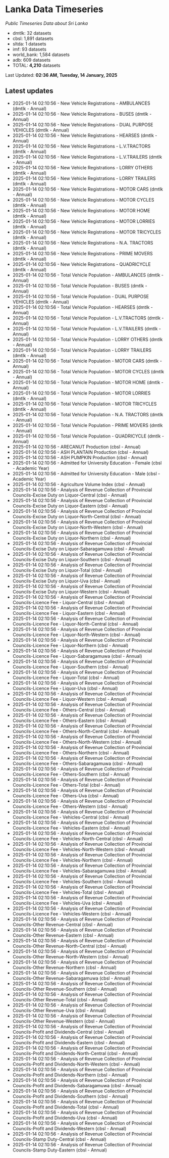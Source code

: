 # Lanka Data Timeseries
*Public Timeseries Data about Sri Lanka*

* dmtlk: 32 datasets
* cbsl: 1,891 datasets
* sltda: 1 datasets
* imf: 93 datasets
* world_bank: 1,584 datasets
* adb: 609 datasets
* TOTAL: **4,210** datasets

Last Updated: **02:36 AM, Tuesday, 14 January, 2025**

## Latest updates

* 2025-01-14 02:10:56 - New Vehicle Registrations - AMBULANCES (dmtlk - Annual)
* 2025-01-14 02:10:56 - New Vehicle Registrations - BUSES (dmtlk - Annual)
* 2025-01-14 02:10:56 - New Vehicle Registrations - DUAL PURPOSE VEHICLES (dmtlk - Annual)
* 2025-01-14 02:10:56 - New Vehicle Registrations - HEARSES (dmtlk - Annual)
* 2025-01-14 02:10:56 - New Vehicle Registrations - L.V.TRACTORS (dmtlk - Annual)
* 2025-01-14 02:10:56 - New Vehicle Registrations - L.V.TRAILERS (dmtlk - Annual)
* 2025-01-14 02:10:56 - New Vehicle Registrations - LORRY OTHERS (dmtlk - Annual)
* 2025-01-14 02:10:56 - New Vehicle Registrations - LORRY TRAILERS (dmtlk - Annual)
* 2025-01-14 02:10:56 - New Vehicle Registrations - MOTOR CARS (dmtlk - Annual)
* 2025-01-14 02:10:56 - New Vehicle Registrations - MOTOR CYCLES (dmtlk - Annual)
* 2025-01-14 02:10:56 - New Vehicle Registrations - MOTOR HOME (dmtlk - Annual)
* 2025-01-14 02:10:56 - New Vehicle Registrations - MOTOR LORRIES (dmtlk - Annual)
* 2025-01-14 02:10:56 - New Vehicle Registrations - MOTOR TRICYCLES (dmtlk - Annual)
* 2025-01-14 02:10:56 - New Vehicle Registrations - N.A. TRACTORS (dmtlk - Annual)
* 2025-01-14 02:10:56 - New Vehicle Registrations - PRIME MOVERS (dmtlk - Annual)
* 2025-01-14 02:10:56 - New Vehicle Registrations - QUADRICYCLE (dmtlk - Annual)
* 2025-01-14 02:10:56 - Total Vehicle Population - AMBULANCES (dmtlk - Annual)
* 2025-01-14 02:10:56 - Total Vehicle Population - BUSES (dmtlk - Annual)
* 2025-01-14 02:10:56 - Total Vehicle Population - DUAL PURPOSE VEHICLES (dmtlk - Annual)
* 2025-01-14 02:10:56 - Total Vehicle Population - HEARSES (dmtlk - Annual)
* 2025-01-14 02:10:56 - Total Vehicle Population - L.V.TRACTORS (dmtlk - Annual)
* 2025-01-14 02:10:56 - Total Vehicle Population - L.V.TRAILERS (dmtlk - Annual)
* 2025-01-14 02:10:56 - Total Vehicle Population - LORRY OTHERS (dmtlk - Annual)
* 2025-01-14 02:10:56 - Total Vehicle Population - LORRY TRAILERS (dmtlk - Annual)
* 2025-01-14 02:10:56 - Total Vehicle Population - MOTOR CARS (dmtlk - Annual)
* 2025-01-14 02:10:56 - Total Vehicle Population - MOTOR CYCLES (dmtlk - Annual)
* 2025-01-14 02:10:56 - Total Vehicle Population - MOTOR HOME (dmtlk - Annual)
* 2025-01-14 02:10:56 - Total Vehicle Population - MOTOR LORRIES (dmtlk - Annual)
* 2025-01-14 02:10:56 - Total Vehicle Population - MOTOR TRICYCLES (dmtlk - Annual)
* 2025-01-14 02:10:56 - Total Vehicle Population - N.A. TRACTORS (dmtlk - Annual)
* 2025-01-14 02:10:56 - Total Vehicle Population - PRIME MOVERS (dmtlk - Annual)
* 2025-01-14 02:10:56 - Total Vehicle Population - QUADRICYCLE (dmtlk - Annual)
* 2025-01-14 02:10:56 - ARECANUT Production (cbsl - Annual)
* 2025-01-14 02:10:56 - ASH PLANTAIN Production (cbsl - Annual)
* 2025-01-14 02:10:56 - ASH PUMPKIN Production (cbsl - Annual)
* 2025-01-14 02:10:56 - Admitted for University Education - Female (cbsl - Academic Year)
* 2025-01-14 02:10:56 - Admitted for University Education - Male (cbsl - Academic Year)
* 2025-01-14 02:10:56 - Agriculture Volume Index (cbsl - Annual)
* 2025-01-14 02:10:56 - Analysis of Revenue Collection of Provincial Councils-Excise Duty on Liquor-Central (cbsl - Annual)
* 2025-01-14 02:10:56 - Analysis of Revenue Collection of Provincial Councils-Excise Duty on Liquor-Eastern (cbsl - Annual)
* 2025-01-14 02:10:56 - Analysis of Revenue Collection of Provincial Councils-Excise Duty on Liquor-North-Central (cbsl - Annual)
* 2025-01-14 02:10:56 - Analysis of Revenue Collection of Provincial Councils-Excise Duty on Liquor-North-Western (cbsl - Annual)
* 2025-01-14 02:10:56 - Analysis of Revenue Collection of Provincial Councils-Excise Duty on Liquor-Northern (cbsl - Annual)
* 2025-01-14 02:10:56 - Analysis of Revenue Collection of Provincial Councils-Excise Duty on Liquor-Sabaragamuwa (cbsl - Annual)
* 2025-01-14 02:10:56 - Analysis of Revenue Collection of Provincial Councils-Excise Duty on Liquor-Southern (cbsl - Annual)
* 2025-01-14 02:10:56 - Analysis of Revenue Collection of Provincial Councils-Excise Duty on Liquor-Total (cbsl - Annual)
* 2025-01-14 02:10:56 - Analysis of Revenue Collection of Provincial Councils-Excise Duty on Liquor-Uva (cbsl - Annual)
* 2025-01-14 02:10:56 - Analysis of Revenue Collection of Provincial Councils-Excise Duty on Liquor-Western (cbsl - Annual)
* 2025-01-14 02:10:56 - Analysis of Revenue Collection of Provincial Councils-Licence Fee - Liquor-Central (cbsl - Annual)
* 2025-01-14 02:10:56 - Analysis of Revenue Collection of Provincial Councils-Licence Fee - Liquor-Eastern (cbsl - Annual)
* 2025-01-14 02:10:56 - Analysis of Revenue Collection of Provincial Councils-Licence Fee - Liquor-North-Central (cbsl - Annual)
* 2025-01-14 02:10:56 - Analysis of Revenue Collection of Provincial Councils-Licence Fee - Liquor-North-Western (cbsl - Annual)
* 2025-01-14 02:10:56 - Analysis of Revenue Collection of Provincial Councils-Licence Fee - Liquor-Northern (cbsl - Annual)
* 2025-01-14 02:10:56 - Analysis of Revenue Collection of Provincial Councils-Licence Fee - Liquor-Sabaragamuwa (cbsl - Annual)
* 2025-01-14 02:10:56 - Analysis of Revenue Collection of Provincial Councils-Licence Fee - Liquor-Southern (cbsl - Annual)
* 2025-01-14 02:10:56 - Analysis of Revenue Collection of Provincial Councils-Licence Fee - Liquor-Total (cbsl - Annual)
* 2025-01-14 02:10:56 - Analysis of Revenue Collection of Provincial Councils-Licence Fee - Liquor-Uva (cbsl - Annual)
* 2025-01-14 02:10:56 - Analysis of Revenue Collection of Provincial Councils-Licence Fee - Liquor-Western (cbsl - Annual)
* 2025-01-14 02:10:56 - Analysis of Revenue Collection of Provincial Councils-Licence Fee - Others-Central (cbsl - Annual)
* 2025-01-14 02:10:56 - Analysis of Revenue Collection of Provincial Councils-Licence Fee - Others-Eastern (cbsl - Annual)
* 2025-01-14 02:10:56 - Analysis of Revenue Collection of Provincial Councils-Licence Fee - Others-North-Central (cbsl - Annual)
* 2025-01-14 02:10:56 - Analysis of Revenue Collection of Provincial Councils-Licence Fee - Others-North-Western (cbsl - Annual)
* 2025-01-14 02:10:56 - Analysis of Revenue Collection of Provincial Councils-Licence Fee - Others-Northern (cbsl - Annual)
* 2025-01-14 02:10:56 - Analysis of Revenue Collection of Provincial Councils-Licence Fee - Others-Sabaragamuwa (cbsl - Annual)
* 2025-01-14 02:10:56 - Analysis of Revenue Collection of Provincial Councils-Licence Fee - Others-Southern (cbsl - Annual)
* 2025-01-14 02:10:56 - Analysis of Revenue Collection of Provincial Councils-Licence Fee - Others-Total (cbsl - Annual)
* 2025-01-14 02:10:56 - Analysis of Revenue Collection of Provincial Councils-Licence Fee - Others-Uva (cbsl - Annual)
* 2025-01-14 02:10:56 - Analysis of Revenue Collection of Provincial Councils-Licence Fee - Others-Western (cbsl - Annual)
* 2025-01-14 02:10:56 - Analysis of Revenue Collection of Provincial Councils-Licence Fee - Vehicles-Central (cbsl - Annual)
* 2025-01-14 02:10:56 - Analysis of Revenue Collection of Provincial Councils-Licence Fee - Vehicles-Eastern (cbsl - Annual)
* 2025-01-14 02:10:56 - Analysis of Revenue Collection of Provincial Councils-Licence Fee - Vehicles-North-Central (cbsl - Annual)
* 2025-01-14 02:10:56 - Analysis of Revenue Collection of Provincial Councils-Licence Fee - Vehicles-North-Western (cbsl - Annual)
* 2025-01-14 02:10:56 - Analysis of Revenue Collection of Provincial Councils-Licence Fee - Vehicles-Northern (cbsl - Annual)
* 2025-01-14 02:10:56 - Analysis of Revenue Collection of Provincial Councils-Licence Fee - Vehicles-Sabaragamuwa (cbsl - Annual)
* 2025-01-14 02:10:56 - Analysis of Revenue Collection of Provincial Councils-Licence Fee - Vehicles-Southern (cbsl - Annual)
* 2025-01-14 02:10:56 - Analysis of Revenue Collection of Provincial Councils-Licence Fee - Vehicles-Total (cbsl - Annual)
* 2025-01-14 02:10:56 - Analysis of Revenue Collection of Provincial Councils-Licence Fee - Vehicles-Uva (cbsl - Annual)
* 2025-01-14 02:10:56 - Analysis of Revenue Collection of Provincial Councils-Licence Fee - Vehicles-Western (cbsl - Annual)
* 2025-01-14 02:10:56 - Analysis of Revenue Collection of Provincial Councils-Other Revenue-Central (cbsl - Annual)
* 2025-01-14 02:10:56 - Analysis of Revenue Collection of Provincial Councils-Other Revenue-Eastern (cbsl - Annual)
* 2025-01-14 02:10:56 - Analysis of Revenue Collection of Provincial Councils-Other Revenue-North-Central (cbsl - Annual)
* 2025-01-14 02:10:56 - Analysis of Revenue Collection of Provincial Councils-Other Revenue-North-Western (cbsl - Annual)
* 2025-01-14 02:10:56 - Analysis of Revenue Collection of Provincial Councils-Other Revenue-Northern (cbsl - Annual)
* 2025-01-14 02:10:56 - Analysis of Revenue Collection of Provincial Councils-Other Revenue-Sabaragamuwa (cbsl - Annual)
* 2025-01-14 02:10:56 - Analysis of Revenue Collection of Provincial Councils-Other Revenue-Southern (cbsl - Annual)
* 2025-01-14 02:10:56 - Analysis of Revenue Collection of Provincial Councils-Other Revenue-Total (cbsl - Annual)
* 2025-01-14 02:10:56 - Analysis of Revenue Collection of Provincial Councils-Other Revenue-Uva (cbsl - Annual)
* 2025-01-14 02:10:56 - Analysis of Revenue Collection of Provincial Councils-Other Revenue-Western (cbsl - Annual)
* 2025-01-14 02:10:56 - Analysis of Revenue Collection of Provincial Councils-Profit and Dividends-Central (cbsl - Annual)
* 2025-01-14 02:10:56 - Analysis of Revenue Collection of Provincial Councils-Profit and Dividends-Eastern (cbsl - Annual)
* 2025-01-14 02:10:56 - Analysis of Revenue Collection of Provincial Councils-Profit and Dividends-North-Central (cbsl - Annual)
* 2025-01-14 02:10:56 - Analysis of Revenue Collection of Provincial Councils-Profit and Dividends-North-Western (cbsl - Annual)
* 2025-01-14 02:10:56 - Analysis of Revenue Collection of Provincial Councils-Profit and Dividends-Northern (cbsl - Annual)
* 2025-01-14 02:10:56 - Analysis of Revenue Collection of Provincial Councils-Profit and Dividends-Sabaragamuwa (cbsl - Annual)
* 2025-01-14 02:10:56 - Analysis of Revenue Collection of Provincial Councils-Profit and Dividends-Southern (cbsl - Annual)
* 2025-01-14 02:10:56 - Analysis of Revenue Collection of Provincial Councils-Profit and Dividends-Total (cbsl - Annual)
* 2025-01-14 02:10:56 - Analysis of Revenue Collection of Provincial Councils-Profit and Dividends-Uva (cbsl - Annual)
* 2025-01-14 02:10:56 - Analysis of Revenue Collection of Provincial Councils-Profit and Dividends-Western (cbsl - Annual)
* 2025-01-14 02:10:56 - Analysis of Revenue Collection of Provincial Councils-Stamp Duty-Central (cbsl - Annual)
* 2025-01-14 02:10:56 - Analysis of Revenue Collection of Provincial Councils-Stamp Duty-Eastern (cbsl - Annual)
